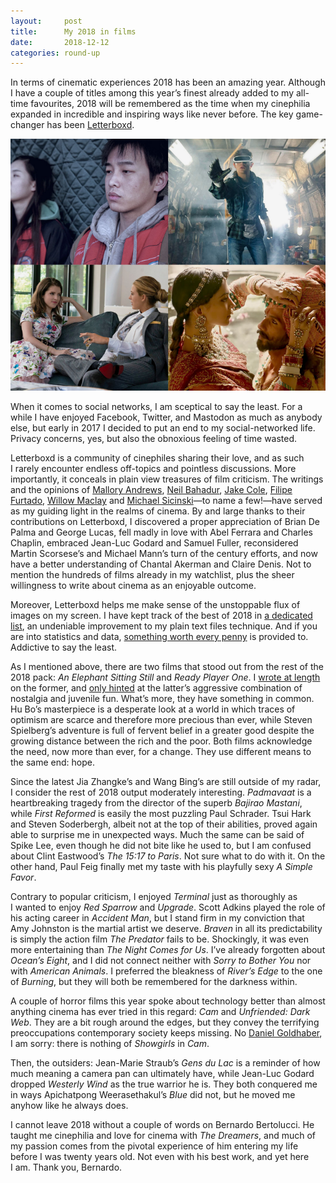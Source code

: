 ```yaml
---
layout:     post
title:      My 2018 in films
date:       2018-12-12
categories: round-up
---
```


In terms of cinematic experiences 2018 has been an amazing year. Although I have
a couple of titles among this year’s finest already added to my all-time
favourites, 2018 will be remembered as the time when my cinephilia expanded in
incredible and inspiring ways like never before. The key game-changer has been
[Letterboxd](https://letterboxd.com/muberti/).

<!--more-->

<p align="center">
    <img src="/media/2018-12-12-my2018.png">
</p>

When it comes to social networks, I am sceptical to say the least. For a while
I have enjoyed Facebook, Twitter, and Mastodon as much as anybody else, but
early in 2017 I decided to put an end to my social-networked life. Privacy
concerns, yes, but also the obnoxious feeling of time wasted.

Letterboxd is a community of cinephiles sharing their love, and as such I rarely
encounter endless off-topics and pointless discussions. More importantly, it
conceals in plain view treasures of film criticism. The writings and the
opinions of [Mallory Andrews](https://letterboxd.com/mallory_andrews/), [Neil
Bahadur](https://letterboxd.com/neilbahadur/), [Jake
Cole](https://letterboxd.com/jakepcole/), [Filipe
Furtado](https://letterboxd.com/filipe_furtado/), [Willow
Maclay](https://letterboxd.com/catelyn/) and [Michael
Sicinski](https://letterboxd.com/msicism/)—to name a few!—have served as my
guiding light in the realms of cinema. By and large thanks to their
contributions on Letterboxd, I discovered a proper appreciation of Brian De
Palma and George Lucas, fell madly in love with Abel Ferrara and Charles
Chaplin, embraced Jean-Luc Godard and Samuel Fuller, reconsidered Martin
Scorsese’s and Michael Mann’s turn of the century efforts, and now have a better
understanding of Chantal Akerman and Claire Denis. Not to mention the hundreds
of films already in my watchlist, plus the sheer willingness to write about
cinema as an enjoyable outcome.

Moreover, Letterboxd helps me make sense of the unstoppable flux of images on my
screen. I have kept track of the best of 2018 in [a dedicated
list](https://letterboxd.com/muberti/list/2018/), an undeniable improvement to
my plain text files technique. And if you are into statistics and data,
[something worth every penny](https://letterboxd.com/muberti/year/2018/) is provided to. Addictive
to say the least.

As I mentioned above, there are two films that stood out from the rest of the
2018 pack: *An Elephant Sitting Still* and *Ready Player One*. I [wrote at
length](https://www.filmsinwords.eu/cinephilia/2018/10/31/elephant.html) on the
former, and [only
hinted](https://www.filmsinwords.eu/cinephilia/2018/11/15/lucas.html) at the
latter’s aggressive combination of nostalgia and juvenile fun. What’s more, they
have something in common. Hu Bo’s masterpiece is a desperate look at a world in
which traces of optimism are scarce and therefore more precious than ever, while
Steven Spielberg’s adventure is full of fervent belief in a greater good despite
the growing distance between the rich and the poor. Both films acknowledge the
need, now more than ever, for a change. They use different means to the same
end: hope.

Since the latest Jia Zhangke’s and Wang Bing’s are still outside of my radar,
I consider the rest of 2018 output moderately interesting. *Padmavaat* is a
heartbreaking tragedy from the director of the superb *Bajirao Mastani*, while
*First Reformed* is easily the most puzzling Paul Schrader. Tsui Hark and Steven
Soderbergh, albeit not at the top of their abilities, proved again able to
surprise me in unexpected ways. Much the same can be said of Spike Lee, even
though he did not bite like he used to, but I am confused about Clint
Eastwood’s *The 15:17 to Paris*. Not sure what to do with it. On the other hand,
Paul Feig finally met my taste with his playfully sexy *A Simple Favor*.

Contrary to popular criticism, I enjoyed *Terminal* just as thoroughly as
I wanted to enjoy *Red Sparrow* and *Upgrade*. Scott Adkins played the role of
his acting career in *Accident Man*, but I stand firm in my conviction that Amy
Johnston is the martial artist we deserve. *Braven* in all its predictability is
simply the action film *The Predator* fails to be. Shockingly, it was even more
entertaining than *The Night Comes for Us*. I’ve already forgotten about
*Ocean’s Eight*, and I did not connect neither with *Sorry to Bother You* nor
with *American Animals*. I preferred the bleakness of *River’s Edge* to the one
of *Burning*, but they will both be remembered for the darkness within.

A couple of horror films this year spoke about technology better than almost
anything cinema has ever tried in this regard: *Cam* and *Unfriended: Dark Web*.
They are a bit rough around the edges, but they convey the terrifying
preoccupations contemporary society keeps missing. No [Daniel
Goldhaber](http://www.thecinephiliacs.net/2018/11/episode-110-daniel-goldhaber-showgirls.html),
I am sorry: there is nothing of *Showgirls* in *Cam*.

Then, the outsiders: Jean-Marie Straub’s *Gens du Lac* is a reminder of how much
meaning a camera pan can ultimately have, while Jean-Luc Godard dropped
*Westerly Wind* as the true warrior he is. They both conquered me in ways
Apichatpong Weerasethakul’s *Blue* did not, but he moved me anyhow like he
always does.

I cannot leave 2018 without a couple of words on Bernardo Bertolucci. He taught
me cinephilia and love for cinema with *The Dreamers*, and much of my passion
comes from the pivotal experience of him entering my life before I was twenty
years old. Not even with his best work, and yet here I am. Thank you, Bernardo.

